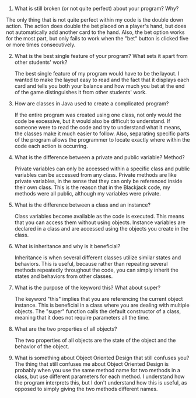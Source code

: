 1. What is still broken (or not quite perfect) about your program? Why?

  The only thing that is not quite perfect within my code is the double down action. The action does double the bet placed
  on a player's hand, but does not automatically add another card to the hand. Also, the bet option works for the most
  part, but only fails to work when the "bet" button is clicked five or more times consecutively.

2. What is the best single feature of your program? What sets it apart from other students' work?

   The best single feature of my program would have to be the layout. I wanted to make the layout easy to read and the       fact that it displays each card and tells you both your balance and how much you bet at the end of the game               distinguishes it from other students' work.

3. How are classes in Java used to create a complicated program?

   If the entire program was created using one class, not only would the code be excessive, but it would also be difficult
   to understand. If someone were to read the code and try to understand what it means, the classes make it much easier to
   follow. Also, separating specific parts of the program allows the programmer to locate exactly where within the code      each action is occurring.
  
4. What is the difference between a private and public variable? Method?

   Private variables can only be accessed within a specific class and public variables can be accessed from any class.
   Private methods are like private variables, in the sense that they can only be referenced inside their own class. This is the reason that in the Blackjack code, my methods were all public, although my variables were private.
   
5. What is the difference between a class and an instance?

   Class variables become available as the code is executed. This means that you can access them without using objects.      Instance variables are declared in a class and are accessed using the objects you create in the class.
   
6. What is inheritance and why is it beneficial?

    Inheritance is when several different classes utilize similar states and behaviors. This is useful, because rather than repeating several methods repeatedly throughout the code, you can simply inherit the states and behaviors from other classes.
    
7. What is the purpose of the keyword this? What about super?

    The keyword "this" implies that you are referencing the current object instance. This is beneficial in a class where      you are dealing with multiple objects. The "super" function calls the default constructor of a class, meaning that it does not require parameters all the time.
    
8. What are the two properties of all objects?
  
    The two properties of all objects are the state of the object and the behavior of the object.

9. What is something about Object Oriented Design that still confuses you?
   The thing that still confuses me about Object Oriented Design is probably when you use the same method name for two
   methods in a class, but use different parameters for each method. I understand how the program interprets this, but I    don't understand how this is useful, as opposed to simply giving the two methods different names.


